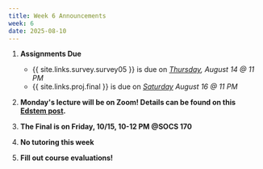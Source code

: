 ```yaml
---
title: Week 6 Announcements
week: 6
date: 2025-08-10
---
```


1. **Assignments Due**
    * {{ site.links.survey.survey05 }} is due on *<u>Thursday</u>, August 14 @ 11 PM*
    * {{ site.links.proj.final }} is due on *<u>Saturday</u> August 16 @ 11 PM*

2. **Monday's lecture will be on Zoom! Details can be found on this [Edstem post](https://edstem.org/us/courses/80458/discussion/6856155).**

3. **The Final is on Friday, 10/15, 10-12 PM @SOCS 170**

4. **No tutoring this week**

5. **Fill out course evaluations!**